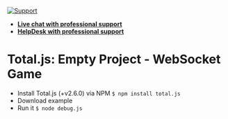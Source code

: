 [![Support](https://www.totaljs.com/img/button-support.png)](https://www.totaljs.com/support/)

- [__Live chat with professional support__](https://messenger.totaljs.com)
- [__HelpDesk with professional support__](https://helpdesk.totaljs.com)

# Total.js: Empty Project - WebSocket Game

- Install Total.js (+v2.6.0) via NPM `$ npm install total.js`
- Download example
- Run it `$ node debug.js`